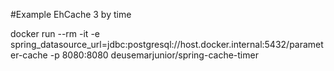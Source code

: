 #Example EhCache 3 by time


docker run --rm -it -e spring_datasource_url=jdbc:postgresql://host.docker.internal:5432/parameter-cache -p 8080:8080 deusemarjunior/spring-cache-timer